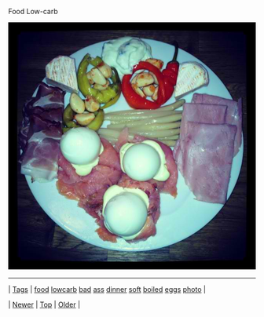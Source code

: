 <!--
title: Food Low-carb
date: 2020-06-28T15:27:00.189Z
tags: food, lowcarb, bad, ass, dinner, soft, boiled, eggs, photo
-->


Food Low-carb

![](67362647877-0.jpg)

<!--BOTTOM-POST-NAVIGATION-->
---

| [Tags](tags.md) | [food](tag-food.md) [lowcarb](tag-lowcarb.md) [bad](tag-bad.md) [ass](tag-ass.md) [dinner](tag-dinner.md) [soft](tag-soft.md) [boiled](tag-boiled.md) [eggs](tag-eggs.md) [photo](tag-photo.md) |

| [Newer](67362236679.md) | [Top](index.md) | [Older](67376203276.md) |